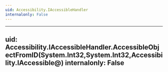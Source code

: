 ```yaml
---
uid: Accessibility.IAccessibleHandler
internalonly: False
---
```


---
uid: Accessibility.IAccessibleHandler.AccessibleObjectFromID(System.Int32,System.Int32,Accessibility.IAccessible@)
internalonly: False
---
